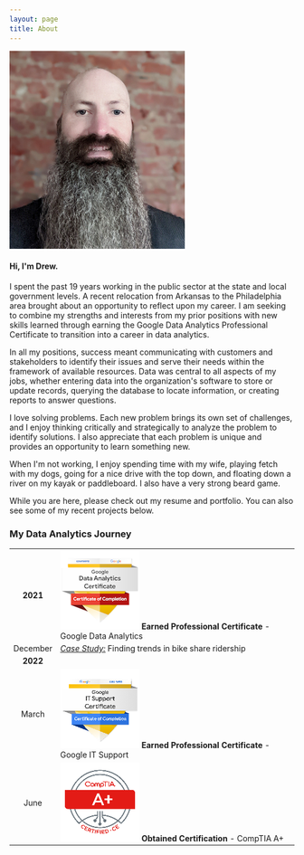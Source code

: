 ```yaml
---
layout: page
title: About
---
```

![](/images/profile.jpg)

#### Hi, I'm Drew.

I spent the past 19 years working in the public sector at the state and local government levels.  A recent relocation from Arkansas to the Philadelphia area brought about an opportunity to reflect upon my career.  I am seeking to combine my strengths and interests from my prior positions with new skills learned through earning the Google Data Analytics Professional Certificate to transition into a career in data analytics.

In all my positions, success meant communicating with customers and stakeholders to identify their issues and serve their needs within the framework of available resources.  Data was central to all aspects of my jobs, whether entering data into the organization's software to store or update records, querying the database to locate information, or creating reports to answer questions. 

I love solving problems.  Each new problem brings its own set of challenges, and I enjoy thinking critically and strategically to analyze the problem to identify solutions.  I also appreciate that each problem is unique and provides an opportunity to learn something new.  

When I'm not working, I enjoy spending time with my wife, playing fetch with my dogs, going for a nice drive with the top down, and floating down a river on my kayak or paddleboard.  I also have a very strong beard game.

While you are here, please check out my resume and portfolio.  You can also see some of my recent projects below.


### My Data Analytics Journey

|		|		|
| :-----: | :----- |
| **2021**  | ![Certificate](/images/professional-certificate.png) **Earned Professional Certificate** - Google Data Analytics |
| December      | [_Case Study:_](https://github.com/drewbrinkley/CaseStudy-CyclisticBikeShare) Finding trends in bike share ridership |
| **2022** |  |
| March | ![Badge](/images/google-it-support-certificate.png) **Earned Professional Certificate** - Google IT Support |
| June  | ![A+ Badge](/images/comptia-a-ce-certification.1.png) **Obtained Certification** - CompTIA A+  |

